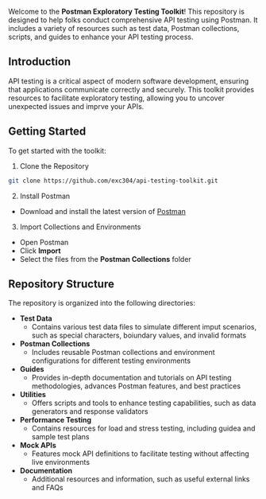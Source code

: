 Welcome to the **Postman Exploratory Testing Toolkit**! This repository is designed to help folks conduct comprehensive API testing using Postman. It includes a variety of resources such as test data, Postman collections, scripts, and guides to enhance your API testing process.

## Introduction

API testing is a critical aspect of modern software development, ensuring that applications communicate correctly and securely. This toolkit provides resources to facilitate exploratory testing, allowing you to uncover unexpected issues and imprve your APIs.

## Getting Started

To get started with the toolkit:
1. Clone the Repository
``` bash
git clone https://github.com/exc304/api-testing-toolkit.git
```
2. Install Postman
- Download and install the latest version of [Postman](https://www.postman.com)
3. Import Collections and Environments
- Open Postman
- Click **Import**
- Select the files from the **Postman Collections** folder

## Repository Structure
The repository is organized into the following directories:
- **Test Data**
  - Contains various test data files to simulate different imput scenarios, such as special characters, boiundary values, and invalid formats
- **Postman Collections**
  - Includes reusable Postman collections and environment configurations for different testing environments
- **Guides**
  - Provides in-depth documentation and tutorials on API testing methodologies, advances Postman features, and best practices
- **Utilities**
  - Offers scripts and tools to enhance testing capabilities, such as data generators and response validators
- **Performance Testing**
  - Contains resources for load and stress testing, including guidea and sample test plans
- **Mock APIs**
  - Features mock API definitions to facilitate testing without affecting live environments
- **Documentation**
  - Additional resources and information, such as useful external links and FAQs
